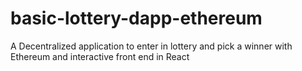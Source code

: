 # basic-lottery-dapp-ethereum
A Decentralized application to enter in lottery and pick a winner with Ethereum and interactive front end in React
